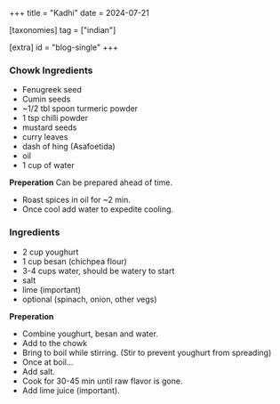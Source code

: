 +++
title = "Kadhi"
date = 2024-07-21

[taxonomies]
tag = ["indian"]

[extra]
id = "blog-single"
+++

### Chowk Ingredients
- Fenugreek seed
- Cumin seeds
- ~1/2 tbl spoon turmeric powder
- 1 tsp chilli powder
- mustard seeds
- curry leaves
- dash of hing (Asafoetida)
- oil
- 1 cup of water

**Preperation**
Can be prepared ahead of time.

- Roast spices in oil for ~2 min.
- Once cool add water to expedite cooling.

### Ingredients
- 2 cup youghurt
- 1 cup besan (chichpea flour)
- 3-4 cups water, should be watery to start
- salt
- lime (important)
- optional (spinach, onion, other vegs)

**Preperation**
- Combine youghurt, besan and water.
- Add to the chowk
- Bring to boil while stirring. (Stir to prevent youghurt from spreading)
- Once at boil...
- Add salt.
- Cook for 30-45 min until raw flavor is gone.
- Add lime juice (important).

